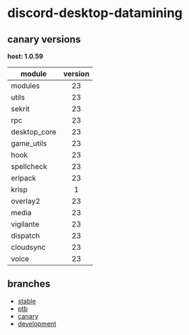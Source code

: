 # discord-desktop-datamining

## canary versions

**host: 1.0.59**

| module | version |
| ------ | :-----: |
| modules | 23 |
| utils | 23 |
| sekrit | 23 |
| rpc | 23 |
| desktop_core | 23 |
| game_utils | 23 |
| hook | 23 |
| spellcheck | 23 |
| erlpack | 23 |
| krisp | 1 |
| overlay2 | 23 |
| media | 23 |
| vigilante | 23 |
| dispatch | 23 |
| cloudsync | 23 |
| voice | 23 |

## branches

- [stable](https://github.com/OpenAsar/discord-desktop-datamining/tree/stable)
- [ptb](https://github.com/OpenAsar/discord-desktop-datamining/tree/ptb)
- [canary](https://github.com/OpenAsar/discord-desktop-datamining/tree/canary)
- [development](https://github.com/OpenAsar/discord-desktop-datamining/tree/development)